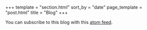 +++
template = "section.html"
sort_by = "date"
page_template = "post.html"
title = "Blog"
+++

You can subscribe to this blog with this [atom feed](/atom.xml).